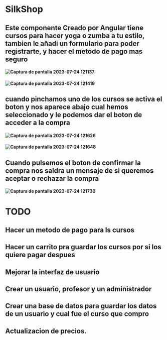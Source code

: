 # SilkShop
## Este componente Creado por Angular tiene cursos para hacer yoga o zumba a tu estilo, tambien le añadi un formulario para poder registrarte, y hacer el metodo de pago mas seguro
#### ![Captura de pantalla 2023-07-24 121137](https://github.com/Silkaleex/silkshop/assets/82760991/b9470ea1-551d-403e-ae9a-775c27c737f5)
#### ![Captura de pantalla 2023-07-24 121419](https://github.com/Silkaleex/silkshop/assets/82760991/3ca5d23d-6eff-4cbe-bf94-a90ecc82844c)
## cuando pinchamos uno de los cursos se activa el boton y nos aparece abajo cual hemos seleccionado y le podemos dar el boton de acceder a la compra
#### ![Captura de pantalla 2023-07-24 121626](https://github.com/Silkaleex/silkshop/assets/82760991/6e73b961-4b99-430e-9a7f-1bc476e0d682)
#### ![Captura de pantalla 2023-07-24 121648](https://github.com/Silkaleex/silkshop/assets/82760991/101ad6b7-c607-414b-ad78-fd9b89ad6041)
## Cuando pulsemos el boton de confirmar la compra nos saldra un mensaje de si queremos aceptar o rechazar la compra
#### ![Captura de pantalla 2023-07-24 121730](https://github.com/Silkaleex/silkshop/assets/82760991/1a071578-d8bd-4c5c-b71f-9a9223ac7502)

# TODO
## Hacer un metodo de pago para ls cursos
## Hacer un carrito pra guardar los cursos por si los quiere pagar despues
## Mejorar la interfaz de usuario
## Crear un usuario, profesor y un administrador
## Crear una base de datos para guardar los datos de un usuario y cual fue el curso que compro
## Actualizacion de precios.

